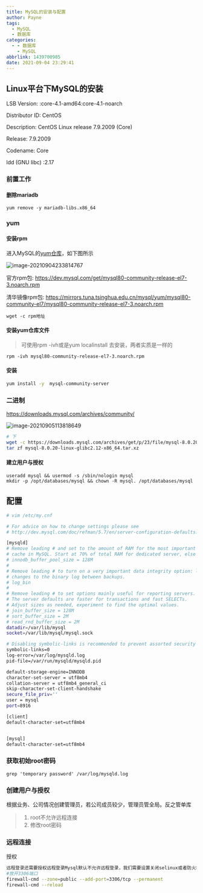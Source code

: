 ```yaml
---
title: MySQL的安装与配置
author: Payne
tags:
  - MySQL
  - 数据库
categories:
  - - 数据库
    - MySQL
abbrlink: 1439700985
date: 2021-09-04 23:29:41
---
```



## Linux平台下MySQL的安装

LSB Version:	:core-4.1-amd64:core-4.1-noarch

Distributor ID:	CentOS

Description:	CentOS Linux release 7.9.2009 (Core)

Release:	7.9.2009

Codename:	Core

ldd (GNU libc) :2.17

### 前置工作

#### 删除mariadb

```
yum remove -y mariadb-libs.x86_64
```

### yum

#### 安装rpm

进入MySQL的[yum仓库](https://dev.mysql.com/downloads/repo/yum/)，如下图所示

![image-20210904233814767](https://tva1.sinaimg.cn/large/008i3skNgy1gu50sz34orj616r0u079a02.jpg)

官方rpm包:	https://dev.mysql.com/get/mysql80-community-release-el7-3.noarch.rpm

清华镜像rpm包:	https://mirrors.tuna.tsinghua.edu.cn/mysql/yum/mysql80-community-el7/mysql80-community-release-el7-3.noarch.rpm

```
wget -c rpm地址
```

#### 安装yum仓库文件

> 可使用rpm -ivh或是yum localinstall 去安装，两者实质是一样的

```
rpm -ivh mysql80-community-release-el7-3.noarch.rpm
```

#### 安装

```bash
yum install -y  mysql-community-server
```

### 二进制

https://downloads.mysql.com/archives/community/

![image-20210905113818649](https://tva1.sinaimg.cn/large/008i3skNgy1gu5lm5v8toj61aq06wdik02.jpg)

```bash
# 下
wget -c https://downloads.mysql.com/archives/get/p/23/file/mysql-8.0.20-linux-glibc2.12-x86_64.tar.xz
tar zf mysql-8.0.20-linux-glibc2.12-x86_64.tar.xz
```

#### 建立用户与授权

```
useradd mysql && usermod -s /sbin/nologin mysql
mkdir -p /opt/databases/mysql && chown -R mysql. /opt/databases/mysql
```



## 配置

```bash
# vim /etc/my.cnf

# For advice on how to change settings please see
# http://dev.mysql.com/doc/refman/5.7/en/server-configuration-defaults.html

[mysqld]
# Remove leading # and set to the amount of RAM for the most important data
# cache in MySQL. Start at 70% of total RAM for dedicated server, else 10%.
# innodb_buffer_pool_size = 128M
#
# Remove leading # to turn on a very important data integrity option: logging
# changes to the binary log between backups.
# log_bin
#
# Remove leading # to set options mainly useful for reporting servers.
# The server defaults are faster for transactions and fast SELECTs.
# Adjust sizes as needed, experiment to find the optimal values.
# join_buffer_size = 128M
# sort_buffer_size = 2M
# read_rnd_buffer_size = 2M
datadir=/var/lib/mysql
socket=/var/lib/mysql/mysql.sock

# Disabling symbolic-links is recommended to prevent assorted security risks
symbolic-links=0
log-error=/var/log/mysqld.log
pid-file=/var/run/mysqld/mysqld.pid

default-storage-engine=INNODB
character-set-server = utf8mb4
collation-server = utf8mb4_general_ci
skip-character-set-client-handshake
secure_file_priv=''
user = mysql
port=8916

[client]
default-character-set=utf8mb4


[mysql]
default-character-set=utf8mb4
```

### 获取初始root密码

```
grep 'temporary password' /var/log/mysqld.log
```



### 创建用户与授权

根据业务、公司情况创建管理员，若公司成员较少，管理员管全局。反之管单库

> 1. root不允许远程连接
> 2. 修改root密码

### 远程连接

授权

```bash
远程登录还需要授权远程登录Mysql默认不允许远程登录，我们需要设置关闭selinux或者防火墙，不关防火墙就开放3306端口；
#放开3306端口
firewall-cmd --zone=public --add-port=3306/tcp --permanent
firewall-cmd --reload
```

